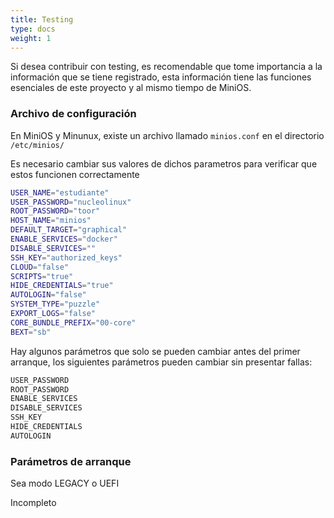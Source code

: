 ```yaml
---
title: Testing
type: docs
weight: 1
---
```


Si desea contribuir con testing, es recomendable que tome importancia a la información que se 
tiene registrado, esta información tiene las funciones esenciales de este proyecto y al mismo 
tiempo de MiniOS.

### Archivo de configuración
En MiniOS y Minunux, existe un archivo llamado `minios.conf` en el directorio `/etc/minios/`

Es necesario cambiar sus valores de dichos parametros para verificar que estos funcionen correctamente


```bash {filename="bash"}
USER_NAME="estudiante"
USER_PASSWORD="nucleolinux"
ROOT_PASSWORD="toor"
HOST_NAME="minios"
DEFAULT_TARGET="graphical"
ENABLE_SERVICES="docker"
DISABLE_SERVICES=""
SSH_KEY="authorized_keys"
CLOUD="false"
SCRIPTS="true"
HIDE_CREDENTIALS="true"
AUTOLOGIN="false"
SYSTEM_TYPE="puzzle"
EXPORT_LOGS="false"
CORE_BUNDLE_PREFIX="00-core"
BEXT="sb"
```


Hay algunos parámetros que solo se pueden cambiar antes del primer arranque, los siguientes parámetros pueden cambiar sin presentar fallas:

```bash {filename="bash"}
USER_PASSWORD
ROOT_PASSWORD
ENABLE_SERVICES
DISABLE_SERVICES
SSH_KEY
HIDE_CREDENTIALS
AUTOLOGIN
```


### Parámetros de arranque

Sea modo LEGACY o UEFI

Incompleto
